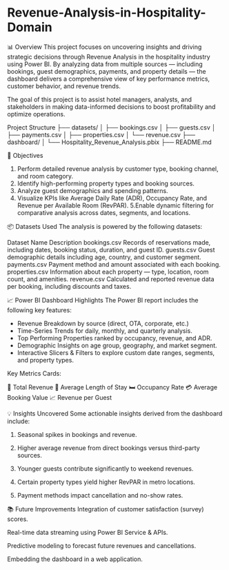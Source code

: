 # Revenue-Analysis-in-Hospitality-Domain
📊 Overview
This project focuses on uncovering insights and driving strategic decisions through Revenue Analysis in the hospitality industry using Power BI. By analyzing data from multiple sources — including bookings, guest demographics, payments, and property details — the dashboard delivers a comprehensive view of key performance metrics, customer behavior, and revenue trends.

The goal of this project is to assist hotel managers, analysts, and stakeholders in making data-informed decisions to boost profitability and optimize operations.

Project Structure 
├── datasets/
│   ├── bookings.csv
│   ├── guests.csv
│   ├── payments.csv
│   ├── properties.csv
│   └── revenue.csv
├── dashboard/
│   └── Hospitality_Revenue_Analysis.pbix
├── README.md

📌 Objectives
  1. Perform detailed revenue analysis by customer type, booking channel, and room category.
  2. Identify high-performing property types and booking sources.
  3. Analyze guest demographics and spending patterns.
  4. Visualize KPIs like Average Daily Rate (ADR), Occupancy Rate, and Revenue per Available Room (RevPAR).
  5.Enable dynamic filtering for comparative analysis across dates, segments, and locations.

📦 Datasets Used
The analysis is powered by the following datasets:

Dataset Name	       Description
bookings.csv	       Records of reservations made, including dates, booking status, duration, and guest ID.
guests.csv	         Guest demographic details including age, country, and customer segment.
payments.csv	       Payment method and amount associated with each booking.
properties.csv	     Information about each property — type, location, room count, and amenities.
revenue.csv	         Calculated and reported revenue data per booking, including discounts and taxes.

📈 Power BI Dashboard Highlights
The Power BI report includes the following key features:

* Revenue Breakdown by source (direct, OTA, corporate, etc.)
* Time-Series Trends for daily, monthly, and quarterly analysis.
* Top Performing Properties ranked by occupancy, revenue, and ADR.
* Demographic Insights on age group, geography, and market segment.
* Interactive Slicers & Filters to explore custom date ranges, segments, and property types.

Key Metrics Cards:

🧾 Total Revenue
📅 Average Length of Stay
🛏️ Occupancy Rate
💳 Average Booking Value
📈 Revenue per Guest

💡 Insights Uncovered
Some actionable insights derived from the dashboard include:

  1. Seasonal spikes in bookings and revenue.

  2. Higher average revenue from direct bookings versus third-party sources.

  3. Younger guests contribute significantly to weekend revenues.

  4. Certain property types yield higher RevPAR in metro locations.

  5. Payment methods impact cancellation and no-show rates.

📚 Future Improvements
Integration of customer satisfaction (survey) scores.

Real-time data streaming using Power BI Service & APIs.

Predictive modeling to forecast future revenues and cancellations.

Embedding the dashboard in a web application.


